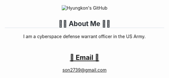  <div class="header">
 <div align= "center"> 
   <img src="https://capsule-render.vercel.app/api?type=transparent&fontColor=F5C0CA&text=Hyungkon's%20GitHub%20&height=150&fontSize=60&descAlignY=75&descAlign=60" alt="Hyungkon's GitHub">
    </div>
<div align= "center">
    <h2 style="border-bottom: 1px solid #d8dee4; color: #282d33;"> 🧑‍💻 About Me 🧑‍💻 </h2>
</a>
  I am a cyberspace defense warrant officer in the US Army. 
  <a href=mailto:메 일 주 소> 
          </div><br>
    <div align= "center">  </div> 
    <h2 align="center">📧 Email 📧</h2>
<p align="center">
 son2739@gmail.com 
